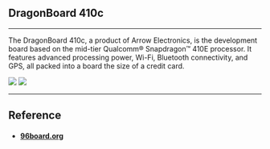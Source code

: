 ## DragonBoard 410c
---
The DragonBoard 410c, a product of Arrow Electronics, is the development board based on the mid-tier Qualcomm® Snapdragon™ 410E processor. It features advanced processing power, Wi-Fi, Bluetooth connectivity, and GPS, all packed into a board the size of a credit card.

![](https://www.96boards.org/product/ce/dragonboard410c/images/DragonBoard-UpdatedImages-front.png)
![](https://www.96boards.org/product/ce/dragonboard410c/images/DragonBoard-UpdatedImages-back.png)

-----
## Reference

* #### [96board.org](https://www.96boards.org/product/dragonboard410c)



